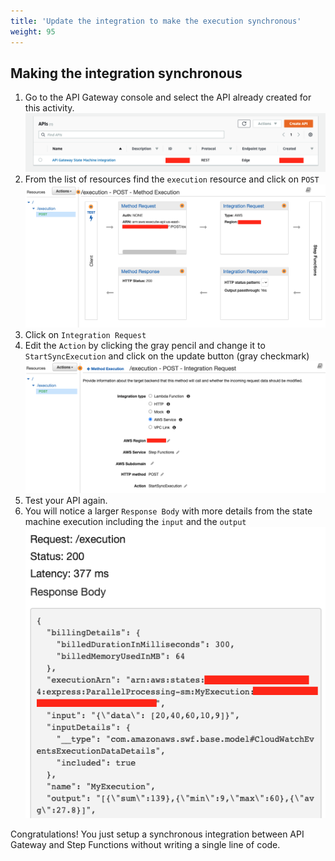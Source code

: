 ```yaml
---
title: 'Update the integration to make the execution synchronous'
weight: 95
---
```


## Making the integration synchronous

1. Go to the API Gateway console and select the API already created for this activity.
   ![API Console](/static/img/module-7/module-7-API-console-4.png)
2. From the list of resources find the `execution` resource and click on `POST`
   ![API Execution](/static/img/module-7/module-7-API-execution-new-4.png)
3. Click on `Integration Request`
4. Edit the `Action` by clicking the gray pencil and change it to `StartSyncExecution` and click on the update button (gray checkmark)
   ![API Execution Sync](/static/img/module-7/module-7-API-integration-setup-sync.png)
5. Test your API again.
6. You will notice a larger `Response Body` with more details from the state machine execution including the `input` and the `output`
   ![API Test Result Sync](/static/img/module-7/module-7-API-test-result-sync-4.png)

Congratulations! You just setup a synchronous integration between API Gateway and Step Functions without writing a single line of code.
